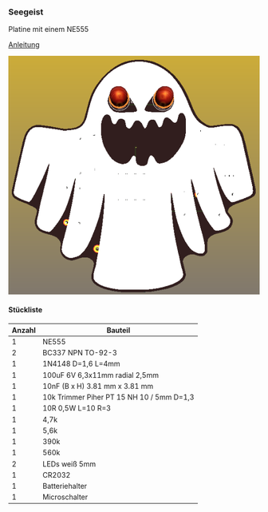 ### Seegeist

Platine mit einem NE555


[Anleitung](https://github.com/frankyhub/Loetkurs/blob/master/L7-Seegeist/Seegeist%20Platine%20best%C3%BCcken.pdf)

![image](https://github.com/frankyhub/Loetkurs/blob/master/L7-Seegeist/Seegeist-Bild.png)


#### Stückliste                                            

|Anzahl| Bauteil                                   |
|------|-------------------------------------------|
|     1|NE555                                      |
|     2|BC337 NPN TO-92-3                          |
|     1|1N4148 D=1,6 L=4mm                         |
|     1|100uF 6V 6,3x11mm radial 2,5mm             |
|     1|10nF (B x H) 3.81 mm x 3.81 mm             |
|     1|10k Trimmer Piher PT 15 NH 10 / 5mm D=1,3  |
|     1|10R 0,5W L=10 R=3                          |
|     1|4,7k                                       |
|     1|5,6k                                       |
|     1|390k                                       |
|     1|560k                                       |
|     2|LEDs weiß 5mm                              |
|     1|CR2032                                     |
|     1|Batteriehalter                             |
|     1|Microschalter                              |
